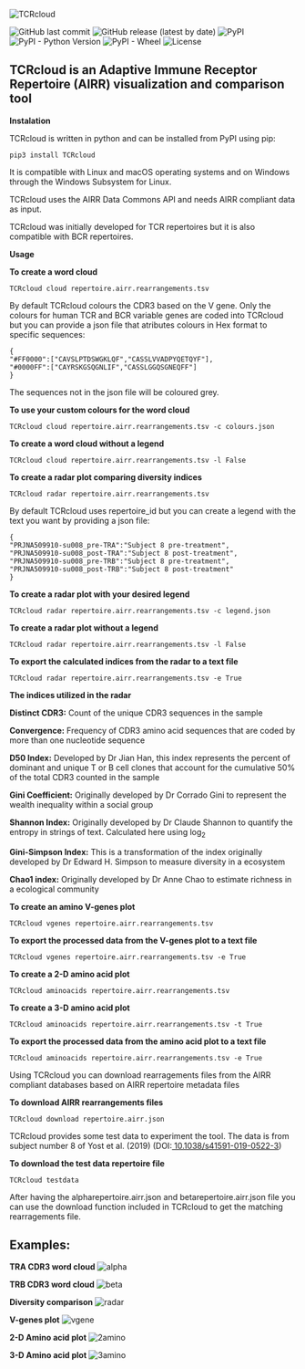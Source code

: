 ![TCRcloud](https://github.com/eriicdesousa/TCRcloud/raw/main/images/TCRcloud.png)

![GitHub last commit](https://img.shields.io/github/last-commit/eriicdesousa/TCRcloud)
![GitHub release (latest by date)](https://img.shields.io/github/v/release/eriicdesousa/TCRcloud)
![PyPI](https://img.shields.io/pypi/v/TCRcloud)
![PyPI - Python Version](https://img.shields.io/pypi/pyversions/TCRcloud)
![PyPI - Wheel](https://img.shields.io/pypi/wheel/TCRcloud)
![License](https://img.shields.io/github/license/eriicdesousa/TCRcloud)

## TCRcloud is an Adaptive Immune Receptor Repertoire (AIRR) visualization and comparison tool

**Instalation**

TCRcloud is written in python and can be installed from PyPI using pip:

    pip3 install TCRcloud

It is compatible with Linux and macOS operating systems and on Windows through the Windows Subsystem for Linux.

TCRcloud uses the AIRR Data Commons API and needs AIRR compliant data as input.

TCRcloud was initially developed for TCR repertoires but it is also compatible with BCR repertoires.

**Usage**

**To create a word cloud**

    TCRcloud cloud repertoire.airr.rearrangements.tsv

By default TCRcloud colours the CDR3 based on the V gene. Only the colours for human TCR and BCR variable genes are coded into TCRcloud but you can provide a json file that atributes colours in Hex format to specific sequences:

    {
    "#FF0000":["CAVSLPTDSWGKLQF","CASSLVVADPYQETQYF"],
    "#0000FF":["CAYRSKGSQGNLIF","CASSLGGQSGNEQFF"]
    }

The sequences not in the json file will be coloured grey.

**To use your custom colours for the word cloud**

    TCRcloud cloud repertoire.airr.rearrangements.tsv -c colours.json

**To create a word cloud without a legend**

    TCRcloud cloud repertoire.airr.rearrangements.tsv -l False

**To create a radar plot comparing diversity indices**

    TCRcloud radar repertoire.airr.rearrangements.tsv

By default TCRcloud uses repertoire_id but you can create a legend with the text you want by providing a json file:

    {
    "PRJNA509910-su008_pre-TRA":"Subject 8 pre-treatment",
    "PRJNA509910-su008_post-TRA":"Subject 8 post-treatment",
    "PRJNA509910-su008_pre-TRB":"Subject 8 pre-treatment",
    "PRJNA509910-su008_post-TRB":"Subject 8 post-treatment"
    }

**To create a radar plot with your desired legend**

	TCRcloud radar repertoire.airr.rearrangements.tsv -c legend.json

**To create a radar plot without a legend**
    
    TCRcloud radar repertoire.airr.rearrangements.tsv -l False

**To export the calculated indices from the radar to a text file**

    TCRcloud radar repertoire.airr.rearrangements.tsv -e True

**The indices utilized in the radar**

**Distinct CDR3:** Count of the unique CDR3 sequences in the sample

**Convergence:** Frequency of CDR3 amino acid sequences that are coded by more than one nucleotide sequence 

**D50 Index:** Developed by Dr Jian Han, this index represents the percent of dominant and unique T or B cell clones that account for the cumulative 50% of the total CDR3 counted in the sample

**Gini Coefficient:** Originally developed by Dr Corrado Gini to represent the wealth inequality within a social group

**Shannon Index:** Originally developed by Dr Claude Shannon to quantify the entropy in strings of text. Calculated here using log<sub>2<sub>

**Gini-Simpson Index:** This is a transformation of the index originally developed by Dr Edward H. Simpson to measure diversity in a ecosystem

**Chao1 index:** Originally developed by Dr Anne Chao to estimate richness in a ecological community

**To create an amino V-genes plot**

    TCRcloud vgenes repertoire.airr.rearrangements.tsv

**To export the processed data from the V-genes plot to a text file**

    TCRcloud vgenes repertoire.airr.rearrangements.tsv -e True

**To create a 2-D amino acid plot**

    TCRcloud aminoacids repertoire.airr.rearrangements.tsv

**To create a 3-D amino acid plot**

    TCRcloud aminoacids repertoire.airr.rearrangements.tsv -t True

**To export the processed data from the amino acid plot to a text file**

    TCRcloud aminoacids repertoire.airr.rearrangements.tsv -e True

Using TCRcloud you can download rearragements files from the AIRR compliant databases based on AIRR repertoire metadata files

**To download AIRR rearrangements files**

    TCRcloud download repertoire.airr.json

TCRcloud provides some test data to experiment the tool. The data is from subject number 8 of Yost et al. (2019) (DOI:[ 10.1038/s41591-019-0522-3](https://doi.org/10.1038/s41591-019-0522-3))

**To download the test data repertoire file**

    TCRcloud testdata

After having the alpharepertoire.airr.json  and betarepertoire.airr.json file you can use the download function included in TCRcloud to get the matching rearragements file.

## Examples:

**TRA CDR3 word cloud**
![alpha](https://github.com/eriicdesousa/TCRcloud/raw/main/images/alpha.png)

**TRB CDR3 word cloud**
![beta](https://github.com/eriicdesousa/TCRcloud/raw/main/images/beta.png)

**Diversity comparison**
![radar](https://github.com/eriicdesousa/TCRcloud/raw/main/images/radar.png)

**V-genes plot**
![vgene](https://github.com/eriicdesousa/TCRcloud/raw/main/images/vgene.png)

**2-D Amino acid plot**
![2amino](https://github.com/eriicdesousa/TCRcloud/raw/main/images/2amino.png)

**3-D Amino acid plot**
![3amino](https://github.com/eriicdesousa/TCRcloud/raw/main/images/3amino.png)